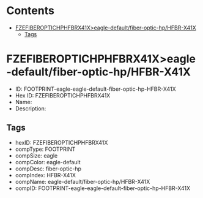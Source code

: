 



Contents
========

* [FZEFIBEROPTICHPHFBRX41X>eagle-default/fiber-optic-hp/HFBR-X41X](#fzefiberoptichphfbrx41xeagle-defaultfiber-optic-hphfbr-x41x)
	* [Tags](#tags)

# FZEFIBEROPTICHPHFBRX41X>eagle-default/fiber-optic-hp/HFBR-X41X

- ID: FOOTPRINT-eagle-eagle-default-fiber-optic-hp-HFBR-X41X
- Hex ID: FZEFIBEROPTICHPHFBRX41X
- Name: 
- Description: 

## Tags

- hexID: FZEFIBEROPTICHPHFBRX41X
- oompType: FOOTPRINT
- oompSize: eagle
- oompColor: eagle-default
- oompDesc: fiber-optic-hp
- oompIndex: HFBR-X41X
- oompName: eagle-default/fiber-optic-hp/HFBR-X41X
- oompID: FOOTPRINT-eagle-eagle-default-fiber-optic-hp-HFBR-X41X
